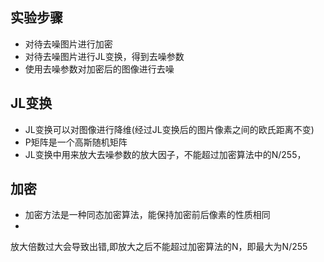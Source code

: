 ## 实验步骤

- 对待去噪图片进行加密
- 对待去噪图片进行JL变换，得到去噪参数
- 使用去噪参数对加密后的图像进行去噪

## JL变换

- JL变换可以对图像进行降维(经过JL变换后的图片像素之间的欧氏距离不变)
- P矩阵是一个高斯随机矩阵
- JL变换中用来放大去噪参数的放大因子，不能超过加密算法中的N/255，


## 加密

- 加密方法是一种同态加密算法，能保持加密前后像素的性质相同
- 

放大倍数过大会导致出错,即放大之后不能超过加密算法的N，即最大为N/255